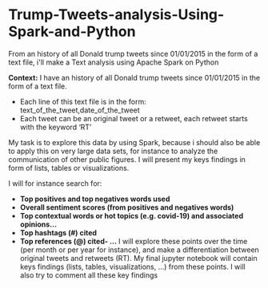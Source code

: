# Trump-Tweets-analysis-Using-Spark-and-Python
From an history of all Donald trump tweets since 01/01/2015 in the form of a text file, i'll make a Text analysis using Apache Spark on Python


**Context:** I have an history of all Donald trump tweets since 01/01/2015 in the form of a text file.
* Each line of this text file is in the form: text_of_the_tweet,date_of_the_tweet
* Each tweet can be an original tweet or a retweet, each retweet starts with the keyword ‘RT’

My task is to explore this data by using Spark, because i should also be able to apply this on very large data sets, for instance to analyze the communication of other public figures.
I will present my keys findings in form of lists, tables or visualizations.

I will for instance search for:
* **Top positives and top negatives words used**
* **Overall sentiment scores (from positives and negatives words)**
* **Top contextual words or hot topics (e.g. covid-19) and associated opinions…**
* **Top hashtags (#) cited**
* **Top references (@) cited- …**
I will explore these points over the time (per month or per year for instance), and make a differentiation between original tweets and retweets (RT).
My final jupyter notebook will contain keys findings (lists, tables, visualizations, …) from these points. I will also try to comment all these key findings
